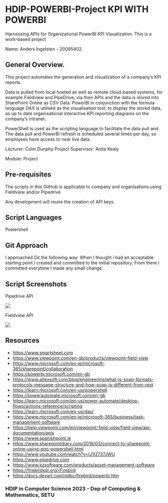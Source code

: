# HDIP-POWERBI-Project KPI WITH POWERBI

Harnessing APIs for Organizational PowerBI KPI Visualization. This is a work-based project

Name: Anders Ingelsten - 20095402

## General Overview.

This project automates the generation and visualization of a company’s KPI reports.  

Data is pulled from local hosted as well as remote cloud-based systems, for example Fieldview and PipeDrive, via their APIs and the data is stored into SharePoint Online as CSV Data. PowerBI in conjunction with the formula language DAX is utilised as the visualisation tool, to display the stored data, as up to date organisational interactive KPI reporting diagrams on the company’s intranet. 

PowerShell is used as the scripting language to facilitate the data pull and. The data pull and PowerBI refresh is scheduled several times per day, so employees have access to near live data.


Lecturer: Colm Dunphy
Project Supervisor: Anita Kealy

Module: Project

## Pre-requisites

The scripts in this GitHub is applicable to company and organisations using Fieldview and/or Pipedrive

Any development will reuire the creation of API keys.

## Script Languages

Powershell

## Git Approach

I approached Git the following way: When I thought i had an acceptable starting point I created and committed to the initial
repository. From there I committed everytime I made any small change. 

## Script Screenshots

Pipedrive API

![][view1]

Fieldview API

![][view2]

## Resources

* https://www.smartsheet.com
* https://www.viewpoint.com/en-gb/products/viewpoint-field-view
* https://www.microsoft.com/en-ie/microsoft-365/sharepoint/collaboration
* https://powerbi.microsoft.com/en-gb
* https://www.altexsoft.com/blog/engineering/what-is-soap-formats-protocols-message-structure-and-how-soap-is-different-from-rest
* https://learn.microsoft.com/en-us/powershell
* https://powerautomate.microsoft.com/en-gb
* https://learn.microsoft.com/en-us/power-automate/desktop-flows/actions-reference/scripting
* https://learn.microsoft.com/en-us/dax/
* https://www.microsoft.com/en-ie/microsoft-365/business/task-management-software
* https://help.viewpoint.com/en/viewpoint-field-view/field-view/api-documentation/apis
* https://www.spanishpoint.ie
* https://www.sharepointdiary.com/2018/03/connect-to-sharepoint-online-using-pnp-powershell.html
* https://www.youtube.com/watch?v=IJ1I2737JWU
* https://www.pipedrive.com
* https://www.kzsoftware.com/products/asset-management-software
* https://firebirdsql.org>Firebird
* https://docs.devart.com/odbc/firebird/powerbi.htm


### HDIP in Computer Science 2023 - Dep of Computing & Mathematics, SETU

[view1]: https://github.com/ingelsten/HDIP-POWERBI-Project/blob/master/Background%20Data/Fieldview_SS.PNG
[view2]: https://github.com/ingelsten/HDIP-POWERBI-Project/blob/master/Background%20Data/Pipedrive_SS.PNG
